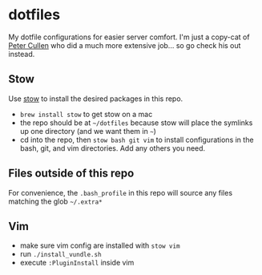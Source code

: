 # dotfiles

My dotfile configurations for easier server comfort. I'm just a copy-cat of [Peter Cullen](https://github.com/peterlcullen/dotfiles) who did a much more extensive job... so go check his out instead.

## Stow
Use [stow](https://www.gnu.org/software/stow/) to install the desired packages in this repo.  
  - `brew install stow` to get stow on a mac
  - the repo should be at `~/dotfiles` because stow will place the symlinks up one directory (and we want them in `~`)
  - cd into the repo, then `stow bash git vim` to install configurations in the bash, git, and vim directories.  Add any others you need.

## Files outside of this repo
For convenience, the `.bash_profile` in this repo will source any files matching the glob `~/.extra*`

## Vim
  - make sure vim config are installed with `stow vim`
  - run `./install_vundle.sh`
  - execute `:PluginInstall` inside vim
